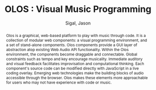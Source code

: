 --- 
  title: "OLOS : Visual Music Programming" 
  abstract: "Olos is a graphical, web-based platform to play with music through code. It is a collection of modular web components: a visual programming environment, and a set of stand-alone components. Olos components provide a GUI layer of abstraction atop existing Web Audio API functionality. Within the Olos environment, the components become draggable and connectable. Global constraints such as tempo and key encourage musicality. Immediate auditory and visual feedback facilitates improvisation and computational thinking. Each component's source code can be modified directly with JavaScript in a live coding overlay. Emerging web technologies make the building blocks of audio accessible through the browser. Olos makes these elements more approachable for users who may not have experience with code or music." 
  address: "Atlanta, Georgia" 
  author: "Sigal, Jason" 
  booktitle: "Proceedings of the International Web Audio Conference" 
  editor: "Freeman, Jason and Lerch, Alexander and Paradis, Matthew" 
  month: "Proceedings of the International Web Audio Conference"
  pages: "10003" 
  publisher: "Georgia Tech" 
  series: "WAC '16"
  type: "Demo"  
  year: "2016" 
  id: "2016_EA_72" 
  tags: year2016 
  pdflink: /_data/papers/pdf/2016/2016_72.pdf
  ISSN: Can't find it!
---